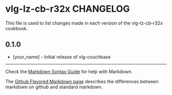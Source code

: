vlg-lz-cb-r32x CHANGELOG
=======================

This file is used to list changes made in each version of the vlg-lz-cb-r32x cookbook.

0.1.0
-----
- [your_name] - Initial release of vlg-couchbase

- - -
Check the [Markdown Syntax Guide](http://daringfireball.net/projects/markdown/syntax) for help with Markdown.

The [Github Flavored Markdown page](http://github.github.com/github-flavored-markdown/) describes the differences between markdown on github and standard markdown.
